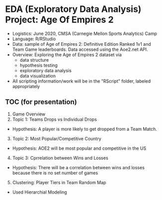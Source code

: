 # EDA (Exploratory Data Analysis) Project: Age Of Empires 2 

- Logistics: June 2020, CMSA (Carnegie Mellon Sports Analytics) Camp
- Language: R/RStudio
- Data: sample of Age of Empires 2: Definitive Edition Ranked 1v1 and Team Game leaderboards. Data accessed using the Aoe2.net API.
- Overview: Exploring the Age of Empires 2 dataset via
  - data structure
  - hypothesis testing 
  - exploratory data analysis
  - data visualization
- All scripting information/work will be in the "RScript" folder, labeled appropriately 

## TOC (for presentation) 
 1. Game Overview
 2. Topic 1: Teams Drops vs Individual Drops
 - Hypothesis: A player is more likely to get dropped from a Team Match.
 3. Topic 2: Most Popular/Competitive Country 
 - Hypothesis: AOE2 will be most popular and competitive in the US 
 4. Topic 3: Cprrelation between Wins and Losses 
 - Hypothesis: There will be a correlation between wins and losses because there is no set number of games
 5. Clustering: Player Tiers in Team Random Map
 - Used Hierarchial Modeling 
